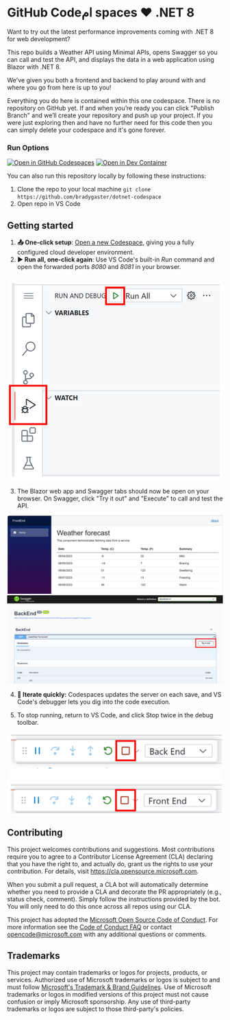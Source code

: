 # GitHub Codeام spaces ♥️ .NET 8

Want to try out the latest performance improvements coming with .NET 8 for web development? 

This repo builds a Weather API using Minimal APIs, opens Swagger so you can call and test the API, and displays the data in a web application using Blazor with .NET 8. 

We've given you both a frontend and backend to play around with and where you go from here is up to you!

Everything you do here is contained within this one codespace. There is no repository on GitHub yet. If and when you’re ready you can click "Publish Branch" and we’ll create your repository and push up your project. If you were just exploring then and have no further need for this code then you can simply delete your codespace and it's gone forever.

### Run Options

[![Open in GitHub Codespaces](https://img.shields.io/static/v1?style=for-the-badge&label=GitHub+Codespaces&message=Open&color=lightgrey&logo=github)](https://codespaces.new/github/dotnet-codespaces)
[![Open in Dev Container](https://img.shields.io/static/v1?style=for-the-badge&label=Dev+Container&message=Open&color=blue&logo=visualstudiocode)](https://vscode.dev/redirect?url=vscode://ms-vscode-remote.remote-containers/cloneInVolume?url=https://github.com/github/dotnet-codespaces)

You can also run this repository locally by following these instructions: 
1. Clone the repo to your local machine `git clone https://github.com/bradygaster/dotnet-codespace`
1. Open repo in VS Code

## Getting started

1. **📤 One-click setup**: [Open a new Codespace](https://codespaces.new/github/dotnet-codespaces), giving you a fully configured cloud developer environment.
2. **▶️ Run all, one-click again**: Use VS Code's built-in *Run* command and open the forwarded ports *8080* and *8081* in your browser. 

![](images/RunAll.png)

3. The Blazor web app and Swagger tabs should now be open on your browser. On Swagger, click "Try it out" and "Execute" to call and test the API. 

![](images/BlazorApp.png)
![](images/Swagger.png)


4. **🔄 Iterate quickly:** Codespaces updates the server on each save, and VS Code's debugger lets you dig into the code execution.

5. To stop running, return to VS Code, and click Stop twice in the debug toolbar. 

![](images/StopRun.png)


## Contributing

This project welcomes contributions and suggestions.  Most contributions require you to agree to a
Contributor License Agreement (CLA) declaring that you have the right to, and actually do, grant us
the rights to use your contribution. For details, visit https://cla.opensource.microsoft.com.

When you submit a pull request, a CLA bot will automatically determine whether you need to provide
a CLA and decorate the PR appropriately (e.g., status check, comment). Simply follow the instructions
provided by the bot. You will only need to do this once across all repos using our CLA.

This project has adopted the [Microsoft Open Source Code of Conduct](https://opensource.microsoft.com/codeofconduct/).
For more information see the [Code of Conduct FAQ](https://opensource.microsoft.com/codeofconduct/faq/) or
contact [opencode@microsoft.com](mailto:opencode@microsoft.com) with any additional questions or comments.

## Trademarks

This project may contain trademarks or logos for projects, products, or services. Authorized use of Microsoft 
trademarks or logos is subject to and must follow 
[Microsoft's Trademark & Brand Guidelines](https://www.microsoft.com/en-us/legal/intellectualproperty/trademarks/usage/general).
Use of Microsoft trademarks or logos in modified versions of this project must not cause confusion or imply Microsoft sponsorship.
Any use of third-party trademarks or logos are subject to those third-party's policies.
